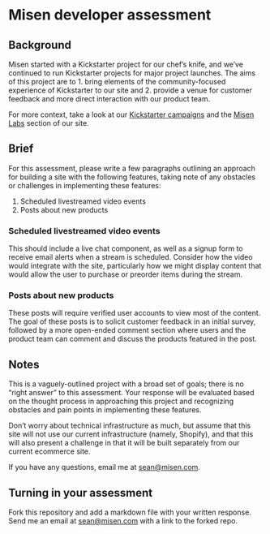 # Misen developer assessment

## Background

Misen started with a Kickstarter project for our chef’s knife, and we’ve continued to run Kickstarter projects for major project launches. The aims of this project are to 1. bring elements of the community-focused experience of Kickstarter to our site and 2. provide a venue for customer feedback and more direct interaction with our product team.

For more context, take a look at our [Kickstarter campaigns](https://www.kickstarter.com/profile/misenkitchen/created) and the [Misen Labs](https://misen.com/pages/misen-labs) section of our site.

## Brief

For this assessment, please write a few paragraphs outlining an approach for building a site with the following features, taking note of any obstacles or challenges in implementing these features:

1. Scheduled livestreamed video events
2. Posts about new products

### Scheduled livestreamed video events

This should include a live chat component, as well as a signup form to receive email alerts when a stream is scheduled. Consider how the video would integrate with the site, particularly how we might display content that would allow the user to purchase or preorder items during the stream.

### Posts about new products

These posts will require verified user accounts to view most of the content. The goal of these posts is to solicit customer feedback in an initial survey, followed by a more open-ended comment section where users and the product team can comment and discuss the products featured in the post.

## Notes

This is a vaguely-outlined project with a broad set of goals; there is no “right answer” to this assessment. Your response will be evaluated based on the thought process in approaching this project and recognizing obstacles and pain points in implementing these features.

Don’t worry about technical infrastructure as much, but assume that this site will not use our current infrastructure (namely, Shopify), and that this will also present a challenge in that it will be built separately from our current ecommerce site.

If you have any questions, email me at [sean@misen.com](mailto:sean@misen.com).

## Turning in your assessment

Fork this repository and add a markdown file with your written response. Send me an email at [sean@misen.com](mailto:sean@misen.com) with a link to the forked repo.
